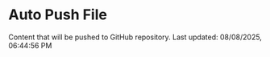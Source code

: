 # Auto Push File

Content that will be pushed to GitHub repository.
Last updated: 08/08/2025, 06:44:56 PM
